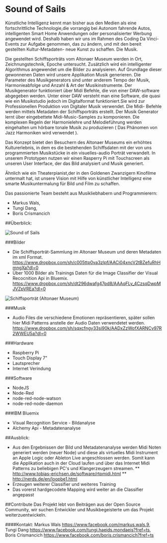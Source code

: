 # Sound of Sails
Künstliche Intelligenz kennt man bisher aus den Medien als eine fortschrittliche Technologie,die vorrangig bei Autonom fahrende Autos, intelligenten Smart Home Anwendungen oder personalisierter Werbung angewendet wird. Deshalb haben wir uns im Rahmen des Coding Da Vinci-Events zur Aufgabe genommen, das zu ändern, und mit den bereit gestellten Kultur-Metadaten- neue Kunst zu schaffen. Die Musik.

Die gestellten Schiffsporträts vom Altonaer Museum werden in Ort, Zeichnungstechnik, Epoche untersucht. Zusätzlich wird ein intelligenter Algorithmus angewendet um die Bilder zu analysieren. Auf Grundlage dieser gewonnenen Daten wird unsere Applikation Musik generieren. Die Parameter des Musikgenerators sind unter anderem Tempo der Musik, Harmonieabfolge und Anzahl & Art der Musikinstrumente. Der Musikgenerator funktioniert über Midi Befehle, die von einer DAW-software abgegeben werden. Unter einer DAW versteht man eine Software, die quasi wie ein Musikstudio jedoch im Digitalformat funktioniert.Sie wird zur Professionellen Produktion von Digitaler Musik verwendet. Die Midi- Befehle werden mittels Metadaten der Schiffsporträts erstellt. Der Musik Generator lernt über eingebettete Midi-Music-Samples zu komponieren. Die komplexen Regeln der Harmonielehre und Melodieführung werden eingehalten um hörbare tonale Musik zu produzieren ( Das Phänomen von Jazz Harmoniken wird verwendet ).

Das Konzept bietet den Besuchern des Altonaer Museums ein erhöhtes Kulturerlebnis, in dem es die bestehenden Schiffsdaten mit der von uns programmierten Musikstücke in ein visuelles-audio Porträt verwandelt. In unserem Prototypen nutzen wir einen Rasperry Pi mit Touchscreen als unseren User Interface, der das Bild analysiert und Musik generiert.

Ähnlich wie ein Theaterpianist,der in den Goldenen Zwanzigern Kinofilme untermalt hat, ist unsere Vision mit Hilfe von künstlicher Intelligenz eine smarte Musikuntermalung für Bild und Film zu schaffen.

Das passionierte Team besteht aus Musikliebhabern und Programmierern: 
* Markus Wals, 
* Tungi Dang, 
* Boris Crismancich


##Überblick:

![Sound of Sails](https://scontent-vie1-1.xx.fbcdn.net/v/t35.0-12/14975800_10208041071441421_70397208_o.jpg?oh=eff3e53040e79d041c1e34db6bac182d&oe=5822471F "Gesamtkunstwerk")

###Bilder
* Die Schiffsporträt-Sammlung im Altonaer Museum und deren Metadaten im xml Format.
https://www.dropbox.com/sh/c005ttp0va3zlpf/AACi04xncV2tBZefuRhHmngXa?dl=0
* Über 1000 Bilder als Trainings Daten für die Image Classifier der Visual Recocnition Api in Bluemix.
https://www.dropbox.com/sh/dt296dwafg47pd8/AAAqFLy_4CzsqDwpMJVZpVREa?dl=0

![Schiffsporträt (Altonaer Museum)](https://codingdavinci.de/img/daten/AB05260-edit.jpg "Schiffsporträt (Altonaer Museum)")

###Musik
* Audio Files die verschiedene Emotionen repräsentieren, später sollen hier Midi Patterns anstelle der Audio Daten verwendetet werden.
https://www.dropbox.com/sh/sqxcfngy33si90k/AADxZzWofXARNCv97R2WWEU5a?dl=0

###Hardware
* Raspberry Pi
* Touch Display 7"
* Lautsprecher
* Internet Verindung

###Software
* NodeJS
* Node-Red
* node-red-node-watson
* node-red-node-daemon

###IBM Bluemix
* Visual Recognition Service - Bildanalyse
* Alchemy Api - Metadatenanalyse


##Ausblick:
* Aus den Ergebnissen der Bild und Metadatenanalyse werden Midi Noten generiert werden (neuer Node) und diese als virtuelles Midi Instrument an Apple Logic oder Ableton Live angeschlossen werden. Somit kann die Applikation auch in der Cloud laufen und über das Internet Midi Patterns zu beliebigen PC's und Klangerzeugern streamen. 
** http://www.tobias-erichsen.de/software/rtpmidi.html
** http://nerds.de/en/loopbe1.html
* Erzeugen weiterer Classifier und weiteres Training 
* Das vorerst hardgecodete Mapping wird weiter an die Classifier angepasst


##Contribute
Das Projekt lebt von Beiträgen aus der Open Source Community, wir suchen Entwickler und Musikbegeisterte um das Projekt weiterzuentwickeln. 

####Kontakt:
Markus Wals https://www.facebook.com/markus.wals.9,
Tungi Dang https://www.facebook.com/tungi.haeids.mondaeis?fref=ts, 
Boris Crismancich https://www.facebook.com/boris.crismancich?fref=ts

